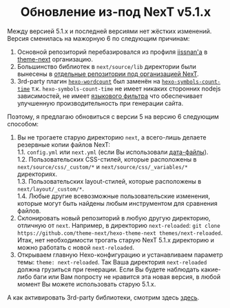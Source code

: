 <h1 align="center">Обновление из-под NexT v5.1.x</h1>

Между версией 5.1.x и последней версиями нет жёстких изменений. Версия сменилась на мажорную 6 по следующим причинам:

1. Основной репозиторий перебазировался из профиля [iissnan'а](https://github.com/iissnan/hexo-theme-next) в [theme-next](https://github.com/theme-next) организацию.
2. Большинство библиотек в `next/source/lib` директории были вынесены в [отдельные репозитории под организацией NexT](https://github.com/theme-next).
3. 3rd-party плагин [`hexo-wordcount`](https://github.com/willin/hexo-wordcount) был заменён на [`hexo-symbols-count-time`](https://github.com/theme-next/hexo-symbols-count-time) т.к. `hexo-symbols-count-time` не имеет никаких сторонних nodejs зависимостей, не имеет [языкового фильтра](https://github.com/willin/hexo-wordcount/issues/7) что обеспечивает улучшенную производительность при генерации сайта.

Поэтому, я предлагаю обновиться с версии 5 на версию 6 следующим способом:

1. Вы не трогаете старую директорию `next`, а всего-лишь делаете резервные копии файлов NexT:\
   1.1. `config.yml` или `next.yml` (если Вы использовали [дата-файлы](DATA-FILES.md)).\
   1.2. Пользовательских CSS-стилей, которые расположены в `next/source/css/_custom/*` и `next/source/css/_variables/*` директориях.\
   1.3. Пользовательских layout-стилей, которые расположены в `next/layout/_custom/*`.\
   1.4. Любые другие всевозможные пользовательские изменения, которые могут быть найдены любым инструментом для сравнения файлов.
2. Склонировать новый репозиторий в любую другую директорию, отличную от `next`. Например, в директорию `next-reloaded`: `git clone https://github.com/theme-next/hexo-theme-next themes/next-reloaded`. Итак, нет необходимости трогать старую NexT 5.1.x директорию и можно работать с новой `next-reloaded`.
3. Открываем главную Hexo-конфигурацию и устанавливаем параметр темы: `theme: next-reloaded`. Так Ваша директория `next-reloaded` должна грузиться при генерации. Если Вы будете наблюдать какие-либо баги или Вам попросту не нравится эта новая версия, в любой момент Вы можете использовать старую 5.1.x.

А как активировать 3rd-party библиотеки, смотрим здесь [здесь](https://github.com/theme-next/hexo-theme-next/blob/master/docs/ru/INSTALLATION.md#%D0%9F%D0%BB%D0%B0%D0%B3%D0%B8%D0%BD%D1%8B).
